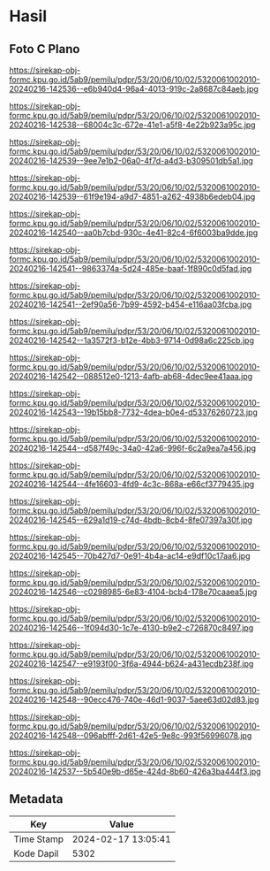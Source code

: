 # Hasil

## Foto C Plano

https://sirekap-obj-formc.kpu.go.id/5ab9/pemilu/pdpr/53/20/06/10/02/5320061002010-20240216-142536--e6b940d4-96a4-4013-919c-2a8687c84aeb.jpg

https://sirekap-obj-formc.kpu.go.id/5ab9/pemilu/pdpr/53/20/06/10/02/5320061002010-20240216-142538--68004c3c-672e-41e1-a5f8-4e22b923a95c.jpg

https://sirekap-obj-formc.kpu.go.id/5ab9/pemilu/pdpr/53/20/06/10/02/5320061002010-20240216-142539--9ee7e1b2-06a0-4f7d-a4d3-b309501db5a1.jpg

https://sirekap-obj-formc.kpu.go.id/5ab9/pemilu/pdpr/53/20/06/10/02/5320061002010-20240216-142539--61f9e194-a9d7-4851-a262-4938b6edeb04.jpg

https://sirekap-obj-formc.kpu.go.id/5ab9/pemilu/pdpr/53/20/06/10/02/5320061002010-20240216-142540--aa0b7cbd-930c-4e41-82c4-6f6003ba9dde.jpg

https://sirekap-obj-formc.kpu.go.id/5ab9/pemilu/pdpr/53/20/06/10/02/5320061002010-20240216-142541--9863374a-5d24-485e-baaf-1f890c0d5fad.jpg

https://sirekap-obj-formc.kpu.go.id/5ab9/pemilu/pdpr/53/20/06/10/02/5320061002010-20240216-142541--2ef90a56-7b99-4592-b454-e116aa03fcba.jpg

https://sirekap-obj-formc.kpu.go.id/5ab9/pemilu/pdpr/53/20/06/10/02/5320061002010-20240216-142542--1a3572f3-b12e-4bb3-9714-0d98a6c225cb.jpg

https://sirekap-obj-formc.kpu.go.id/5ab9/pemilu/pdpr/53/20/06/10/02/5320061002010-20240216-142542--088512e0-1213-4afb-ab68-4dec9ee41aaa.jpg

https://sirekap-obj-formc.kpu.go.id/5ab9/pemilu/pdpr/53/20/06/10/02/5320061002010-20240216-142543--19b15bb8-7732-4dea-b0e4-d53376260723.jpg

https://sirekap-obj-formc.kpu.go.id/5ab9/pemilu/pdpr/53/20/06/10/02/5320061002010-20240216-142544--d587f49c-34a0-42a6-996f-6c2a9ea7a456.jpg

https://sirekap-obj-formc.kpu.go.id/5ab9/pemilu/pdpr/53/20/06/10/02/5320061002010-20240216-142544--4fe16603-4fd9-4c3c-868a-e66cf3779435.jpg

https://sirekap-obj-formc.kpu.go.id/5ab9/pemilu/pdpr/53/20/06/10/02/5320061002010-20240216-142545--629a1d19-c74d-4bdb-8cb4-8fe07397a30f.jpg

https://sirekap-obj-formc.kpu.go.id/5ab9/pemilu/pdpr/53/20/06/10/02/5320061002010-20240216-142545--70b427d7-0e91-4b4a-ac14-e9df10c17aa6.jpg

https://sirekap-obj-formc.kpu.go.id/5ab9/pemilu/pdpr/53/20/06/10/02/5320061002010-20240216-142546--c0298985-6e83-4104-bcb4-178e70caaea5.jpg

https://sirekap-obj-formc.kpu.go.id/5ab9/pemilu/pdpr/53/20/06/10/02/5320061002010-20240216-142546--1f094d30-1c7e-4130-b9e2-c726870c8497.jpg

https://sirekap-obj-formc.kpu.go.id/5ab9/pemilu/pdpr/53/20/06/10/02/5320061002010-20240216-142547--e9193f00-3f6a-4944-b624-a431ecdb238f.jpg

https://sirekap-obj-formc.kpu.go.id/5ab9/pemilu/pdpr/53/20/06/10/02/5320061002010-20240216-142548--90ecc476-740e-46d1-9037-5aee63d02d83.jpg

https://sirekap-obj-formc.kpu.go.id/5ab9/pemilu/pdpr/53/20/06/10/02/5320061002010-20240216-142548--096abfff-2d61-42e5-9e8c-993f56996078.jpg

https://sirekap-obj-formc.kpu.go.id/5ab9/pemilu/pdpr/53/20/06/10/02/5320061002010-20240216-142537--5b540e9b-d65e-424d-8b60-426a3ba444f3.jpg


## Metadata

| Key        | Value               |
| ---------- | ------------------- |
| Time Stamp | 2024-02-17 13:05:41 |
| Kode Dapil | 5302                |



